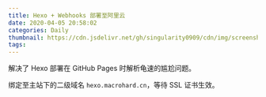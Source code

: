 ```yaml
---
title: Hexo + Webhooks 部署至阿里云
date: 2020-04-05 20:58:02
categories: Daily
thumbnail: https://cdn.jsdelivr.net/gh/singularity0909/cdn/img/screenshot/hexo.jpg
tags:
---
```


解决了 Hexo 部署在 GitHub Pages 时解析龟速的尴尬问题。

绑定至主站下的二级域名 `hexo.macrohard.cn`，等待 SSL 证书生效。